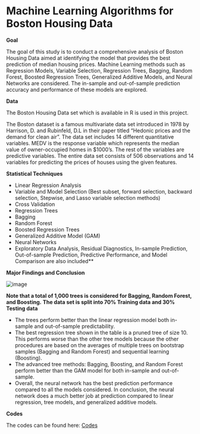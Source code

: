 # Machine Learning Algorithms for Boston Housing Data

**Goal**

The goal of this study is to conduct a comprehensive analysis of Boston Housing Data aimed at identifying the model that provides the best prediction of median housing prices. Machine Learning methods such as Regression Models, Variable Selection, Regression Trees, Bagging, Random Forest, Boosted Regression Trees, Generalized Additive Models, and Neural Networks are considered. The in-sample and out-of-sample prediction accuracy and performance of these models are explored.

**Data**

The Boston Housing Data set which is available in R is used in this project.


The Boston dataset is a famous multivariate data set introduced in 1978 by Harrison, D. and Rubinfeld, D.L in their paper titled “Hedonic prices and the demand for clean air”. The data set includes 14 different quantitative variables. MEDV is the response variable which represents the median value of owner-occupied homes in $1000’s. The rest of the variables are predictive variables. The entire data set consists of 506 observations and 14 variables for predicting the prices of houses using the given features. 


**Statistical Techniques**

* Linear Regression Analysis
* Variable and Model Selection (Best subset, forward selection, backward selection, Stepwise, and Lasso variable selection methods)
* Cross Validation
* Regression Trees
* Bagging
* Random Forest
* Boosted Regression Trees
* Generalized Additive Model (GAM)
* Neural Networks
* Exploratory Data Analysis, Residual Diagnostics, In-sample Prediction, Out-of-sample Prediction, Predictive Performance, and Model Comparison are also included**


**Major Findings and Conclusion**

![image](https://github.com/saidatsanni/Machine-Learning-Models-on-Boston-Housing-Data/assets/139437600/e864fbd5-52a0-47c6-920b-4119b0a0ed6e)

**Note that a total of 1,000 trees is considered for Bagging, Random Forest, and Boosting.**
**The data set is split into 70% Training data and 30% Testing data**

* The trees perform better than the linear regression model both in-sample and out-of-sample predictability.
* The best regression tree shown in the table is a pruned tree of size 10. This performs worse than the other tree models because the other procedures are based on the averages of multiple trees on bootstrap samples (Bagging and Random Forest) and sequential learning (Boosting). 
* The advanced tree methods: Bagging, Boosting, and Random Forest perform better than the GAM model for both in-sample and out-of-sample.
* Overall, the neural network has the best prediction performance compared to all the models considered. In conclusion, the neural network does a much better job at prediction compared to linear regression, tree models, and generalized additive models.


**Codes**

The codes can be found here: [Codes](https://github.com/saidatsanni/Machine-Learning-Models-on-Boston-Housing-Data/blob/0b304a99c9f387ad17593c0754721ffb939d45b0/Main/Machine%20Learning%20on%20Boston%20Housing%20Data.R)
